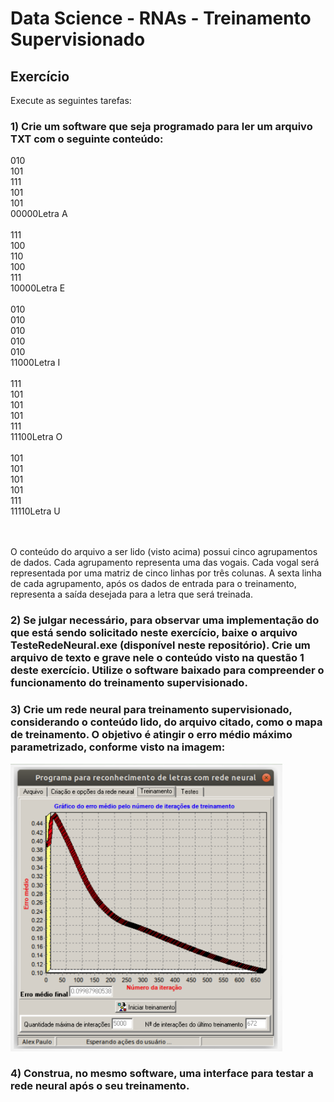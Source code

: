 # Data Science - RNAs - Treinamento Supervisionado

## Exercício

Execute as seguintes tarefas:

### 1) Crie um software que seja programado para ler um arquivo TXT com o seguinte conteúdo:

010 <br/>
101 <br/>
111 <br/>
101 <br/>
101 <br/>
00000Letra A <br/>
 <br/>
111 <br/>
100 <br/>
110 <br/>
100 <br/>
111 <br/>
10000Letra E <br/>
 <br/>
010 <br/>
010 <br/>
010 <br/>
010 <br/>
010 <br/>
11000Letra I <br/>
 <br/>
111 <br/>
101 <br/>
101 <br/>
101 <br/>
111 <br/>
11100Letra O <br/>
 <br/>
101 <br/>
101 <br/>
101 <br/>
101 <br/>
111 <br/>
11110Letra  U <br/>
 <br/>
 <br/>

O conteúdo do arquivo a ser lido (visto acima) possui cinco agrupamentos de dados. 
Cada agrupamento representa uma das vogais. Cada vogal será representada por uma
matriz de cinco linhas por três colunas. A sexta linha de cada agrupamento, após
os dados de entrada para o treinamento, representa a saída desejada para a letra
que será treinada.
 <br/>

### 2) Se julgar necessário, para observar uma implementação do que está sendo solicitado neste exercício, baixe o arquivo TesteRedeNeural.exe (disponível neste repositório). Crie um arquivo de texto e grave nele o conteúdo visto na questão 1 deste exercício. Utilize o software baixado para compreender o funcionamento do treinamento supervisionado. 


### 3) Crie um rede neural para treinamento supervisionado, considerando o conteúdo lido, do arquivo citado, como o mapa de treinamento. O objetivo é atingir o erro médio máximo parametrizado, conforme visto na imagem:

![Drag Racing](./rna_letras_treinamento.png)

### 4) Construa, no mesmo software, uma interface para testar a rede neural após o seu treinamento.
